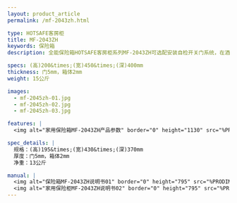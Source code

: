 ```yaml
---
layout: product_article
permalink: /mf-2043zh.html

type: HOTSAFE客房柜
title: MF-2043ZH
keywords: 保险箱
description: 全能保险箱HOTSAFE客房柜系列MF-2043ZH可选配安装自检开关门系统，在酒店前台即可通过联网电脑查询酒店柜开柜，关柜情况。

specs: (高)200&times;(宽)450&times;(深)400mm
thickness: 门5mm，箱体2mm
weight: 15公斤

images:
  - mf-2045zh-01.jpg
  - mf-2045zh-02.jpg
  - mf-2045zh-03.jpg

features: |
  <img alt="家用保险箱MF-2043ZH产品参数" border="0" height="1130" src="%PRODIMGS%/twcps1.jpg" width="538" />

spec_details: |
  规格：(高)195&times;(宽)430&times;(深)370mm  
  厚度：门5mm，箱体2mm  
  净重：13公斤

manual: |
  <img alt="保险箱MF-2043ZH说明书01" border="0" height="795" src="%PRODIMGS%/mf2045zh-sm01.jpg" width="538" />  
  <img alt="家用保险柜MF-2043ZH说明书02" border="0" height="795" src="%PRODIMGS%/mf2045zh-sm02.jpg" width="538" />
---
```

